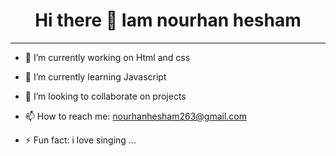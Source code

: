 <h1 align="center" color:"blue"> Hi there 👋 <bold>Iam nourhan hesham </bold></h1>
<hr>





- 🔭 I’m currently working on Html and css</p>
- 🌱 I’m currently learning Javascript</p>
- 👯 I’m looking to collaborate on projects</p>
- 📫 How to reach me: <link>nourhanhesham263@gmail.com</link></p>
- ⚡ Fun fact: i love <bold>singing</bold> ...</p>

